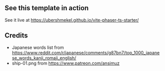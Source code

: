 ## See this template in action
See it live at https://ubershmekel.github.io/vite-phaser-ts-starter/

## Credits
* Japanese words list from https://www.reddit.com/r/japanese/comments/g87bn7/top_1000_japanese_words_kanji_romaji_english/
* ship-01.png from https://www.patreon.com/ansimuz
